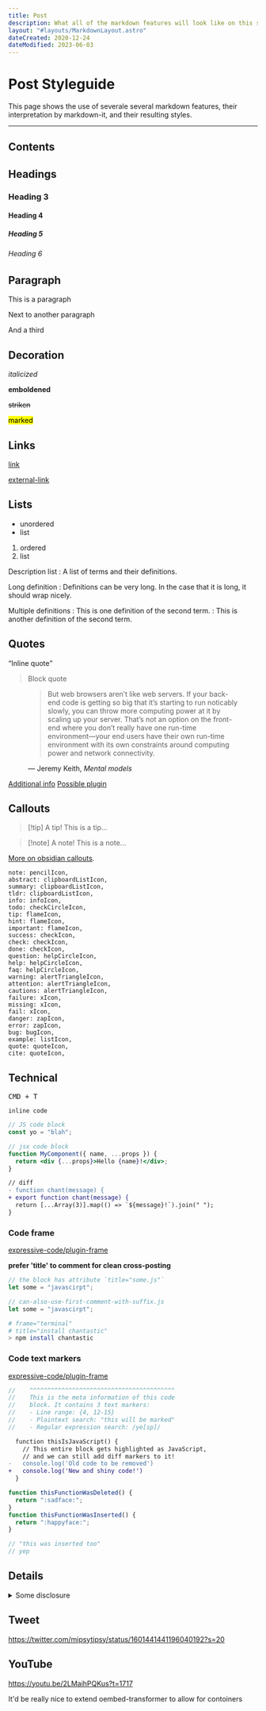 ```yaml
---
title: Post
description: What all of the markdown features will look like on this site.
layout: "#layouts/MarkdownLayout.astro"
dateCreated: 2020-12-24
dateModified: 2023-06-03
---
```


# Post Styleguide

This page shows the use of severale several markdown features, their interpretation by markdown-it, and their resulting styles.

---

## Contents

## Headings

### Heading 3

#### Heading 4

##### Heading 5

###### Heading 6

## Paragraph

This is a paragraph

Next to another paragraph

And a third

## Decoration

_italicized_

**emboldened**

~~striken~~

<mark>marked</mark>

## Links

[link](#)

[external-link](https://youtube.com/@chantastic)

## Lists

- unordered
- list

1. ordered
2. list

Description list
: A list of terms and their definitions.

Long definition
: Definitions can be very long. In the case that it is long, it should wrap nicely.

Multiple definitions
: This is one definition of the second term.
: This is another definition of the second term.

## Quotes

<q>Inline quote</q>

> Block quote

<figure>
  <blockquote>
    But web browsers aren’t like web servers. If your back-end code is getting so big that it’s starting to run noticably slowly, you can throw more computing power at it by scaling up your server. That’s not an option on the front-end where you don’t really have one run-time environment—your end users have their own run-time environment with its own constraints around computing power and network connectivity.
  </blockquote>
  <figcaption>
    &mdash; Jeremy Keith, <cite>Mental models</cite>
  </figcaption>
</figure>

[Additional info](https://css-tricks.com/quoting-in-html-quotations-citations-and-blockquotes/)
[Possible plugin](https://www.npmjs.com/package/remark-captions?activeTab=readme)

## Callouts

> [!tip] A tip!
> This is a tip…

> [!note] A note!
> This is a note…

[More on obsidian callouts](https://help.obsidian.md/Editing+and+formatting/Callouts).

    note: pencilIcon,
    abstract: clipboardListIcon,
    summary: clipboardListIcon,
    tldr: clipboardListIcon,
    info: infoIcon,
    todo: checkCircleIcon,
    tip: flameIcon,
    hint: flameIcon,
    important: flameIcon,
    success: checkIcon,
    check: checkIcon,
    done: checkIcon,
    question: helpCircleIcon,
    help: helpCircleIcon,
    faq: helpCircleIcon,
    warning: alertTriangleIcon,
    attention: alertTriangleIcon,
    cautions: alertTriangleIcon,
    failure: xIcon,
    missing: xIcon,
    fail: xIcon,
    danger: zapIcon,
    error: zapIcon,
    bug: bugIcon,
    example: listIcon,
    quote: quoteIcon,
    cite: quoteIcon,

## Technical

<kbd>CMD + T</kbd>

`inline code`

```js
// JS code block
const yo = "blah";
```

```jsx
// jsx code block
function MyComponent({ name, ...props }) {
  return <div {...props}>Hello {name}!</div>;
}
```

```diff lang="js"
// diff
- function chant(message) {
+ export function chant(message) {
  return [...Array(3)].map(() => `${message}!`).join(" ");
}
```

### Code frame

[expressive-code/plugin-frame](https://github.com/expressive-code/expressive-code/tree/main/packages/%40expressive-code/plugin-frames)

**prefer 'title' to comment for clean cross-posting**

```js title="some.js"
// the block has attribute `title="some.js"`
let some = "javascirpt";
```

```js
// can-also-use-first-comment-with-suffix.js
let some = "javascirpt";
```

```sh frame="terminal" title="install chantastic"
# frame="terminal"
# title="install chantastic"
> npm install chantastic
```

### Code text markers

[expressive-code/plugin-frame](https://github.com/expressive-code/expressive-code/tree/main/packages/%40expressive-code/plugin-text-markers)

```js {4, 12-15} "this will be marked" /ye[sp]/
//    ^^^^^^^^^^^^^^^^^^^^^^^^^^^^^^^^^^^^^^^^^
//    This is the meta information of this code
//    block. It contains 3 text markers:
//    - Line range: {4, 12-15}
//    - Plaintext search: "this will be marked"
//    - Regular expression search: /ye[sp]/
```

```diff lang="js"
  function thisIsJavaScript() {
    // This entire block gets highlighted as JavaScript,
    // and we can still add diff markers to it!
-   console.log('Old code to be removed')
+   console.log('New and shiny code!')
  }
```

```js del={1-3} ins={5-7} ins='// "this was inserted too' ins=/\/\/\sye[sp]/
function thisFunctionWasDeleted() {
  return ":sadface:";
}
function thisFunctionWasInserted() {
  return ":happyface:";
}

// "this was inserted too"
// yep
```

## Details

<details>
<summary>Some disclosure</summary>

_Markdown can go in here if you leave extra line breaks._

</details>

## Tweet

https://twitter.com/mipsytipsy/status/1601441441196040192?s=20

## YouTube

<div data-responsive-youtube-container>

https://youtu.be/2LMaihPQKus?t=1717

</div>

It'd be really nice to extend oembed-transformer to allow for contoiners

